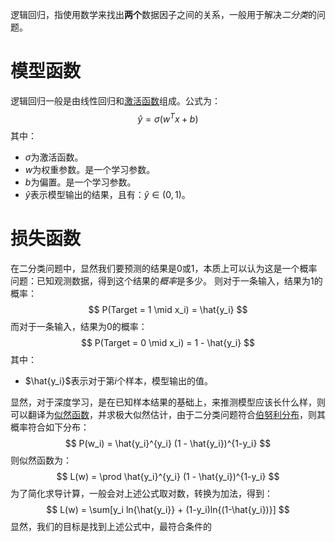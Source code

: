 逻辑回归，指使用数学来找出**两个**数据因子之间的关系，一般用于解决*二分类*的问题。

# 模型函数
逻辑回归一般是由线性回归和[激活函数](激活函数.md)组成。公式为：
$$
\hat{y} = \sigma(w^T x + b)
$$
其中：
- $\sigma$为激活函数。
- $w$为权重参数。是一个学习参数。
- $b$为偏置。是一个学习参数。
- $\hat{y}$表示模型输出的结果，且有：$\hat{y} \in (0,1)$。


# 损失函数
在二分类问题中，显然我们要预测的结果是0或1，本质上可以认为这是一个概率问题：已知观测数据，得到这个结果的*概率*是多少。
则对于一条输入，结果为1的概率：
$$
P(Target = 1 \mid x_i) = \hat{y_i}
$$
而对于一条输入，结果为0的概率：
$$
P(Target = 0 \mid x_i) = 1 - \hat{y_i}
$$
其中：
- $\hat{y_i}$表示对于第$i$个样本，模型输出的值。

显然，对于深度学习，是在已知样本结果的基础上，来推测模型应该长什么样，则可以翻译为[似然函数](似然函数.md)，并求极大似然估计，由于二分类问题符合[伯努利分布](伯努利分布.md)，则其概率符合如下分布：
$$
P(w_i) = \hat{y_i}^{y_i} (1 - \hat{y_i})^{1-y_i}
$$
则似然函数为：
$$
L(w) = \prod \hat{y_i}^{y_i} (1 - \hat{y_i})^{1-y_i}
$$
为了简化求导计算，一般会对上述公式取对数，转换为加法，得到：
$$
L(w) = \sum[y_i ln{\hat{y_i}} + (1-y_i)ln{(1-\hat{y_i})}]
$$
显然，我们的目标是找到上述公式中，最符合条件的